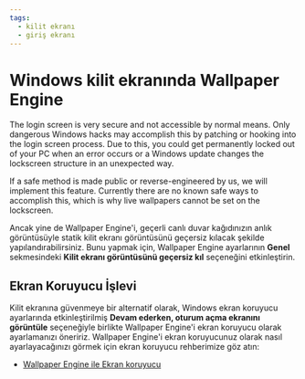 ```yaml
---
tags:
  - kilit ekranı
  - giriş ekranı
---
```


# Windows kilit ekranında Wallpaper Engine

The login screen is very secure and not accessible by normal means. Only dangerous Windows hacks may accomplish this by patching or hooking into the login screen process. Due to this, you could get permanently locked out of your PC when an error occurs or a Windows update changes the lockscreen structure in an unexpected way.

If a safe method is made public or reverse-engineered by us, we will implement this feature. Currently there are no known safe ways to accomplish this, which is why live wallpapers cannot be set on the lockscreen.

Ancak yine de Wallpaper Engine'i, geçerli canlı duvar kağıdınızın anlık görüntüsüyle statik kilit ekranı görüntüsünü geçersiz kılacak şekilde yapılandırabilirsiniz. Bunu yapmak için, Wallpaper Engine ayarlarının **Genel** sekmesindeki **Kilit ekranı görüntüsünü geçersiz kıl** seçeneğini etkinleştirin.

## Ekran Koruyucu İşlevi

Kilit ekranına güvenmeye bir alternatif olarak, Windows ekran koruyucu ayarlarında etkinleştirilmiş **Devam ederken, oturum açma ekranını görüntüle** seçeneğiyle birlikte Wallpaper Engine'i ekran koruyucu olarak ayarlamanızı öneririz. Wallpaper Engine'i ekran koruyucunuz olarak nasıl ayarlayacağınızı görmek için ekran koruyucu rehberimize göz atın:

* [Wallpaper Engine ile Ekran koruyucu](/functionality/screensaver.html)